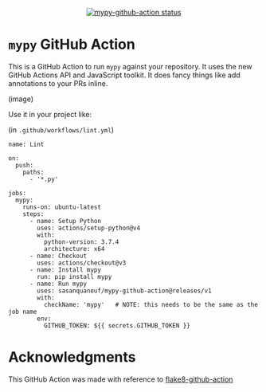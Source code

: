 <p align="center">
  <a href="https://github.com/sasanquaneuf/mypy-github-action/actions"><img alt="mypy-github-action status" src="https://github.com/sasanquaneuf/mypy-github-action/workflows/build-test/badge.svg"></a>
</p>

# `mypy` GitHub Action

This is a GitHub Action to run `mypy` against your repository. It uses the new GitHub Actions API and JavaScript toolkit. It does fancy things like add annotations to your PRs inline.

(image)

Use it in your project like:

(in `.github/workflows/lint.yml`)
```
name: Lint

on:
  push:
    paths:
      - '*.py'

jobs:
  mypy:
    runs-on: ubuntu-latest
    steps:
      - name: Setup Python
        uses: actions/setup-python@v4
        with:
          python-version: 3.7.4
          architecture: x64
      - name: Checkout
        uses: actions/checkout@v3
      - name: Install mypy
        run: pip install mypy
      - name: Run mypy
        uses: sasanquaneuf/mypy-github-action@releases/v1
        with:
          checkName: 'mypy'   # NOTE: this needs to be the same as the job name
        env:
          GITHUB_TOKEN: ${{ secrets.GITHUB_TOKEN }}
```

# Acknowledgments

This GitHub Action was made with reference to [flake8-github-action](https://github.com/suo/flake8-github-action)
